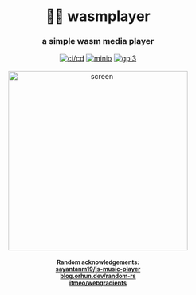 <div align="center">
  <h1>🦀✨ wasmplayer</h1>
  <h3>a simple wasm media player</h3>
  <a href="https://github.com/andros21/wasmplayer/actions/workflows/ci-cd.yml">
    <img src="https://img.shields.io/github/actions/workflow/status/andros21/wasmplayer/ci-cd.yml?label=ci/cd&style=flat-square&logo=github" alt="ci/cd"></a>
  <a href="https://github.com/andros21/wasmplayer/actions/workflows/sliminio.yml">
    <img src="https://img.shields.io/github/actions/workflow/status/andros21/wasmplayer/sliminio.yml?label=minio&style=flat-square&logo=github" alt="minio"></a>
  <a href="https://github.com/andros21/rustracer/blob/master/LICENSE">
    <img src="https://img.shields.io/github/license/andros21/wasmplayer?color=blue&style=flat-square&logo=gnu" alt="gpl3"/></a>
  <br>
  <br>
  <img src="https://github.com/andros21/wasmplayer/assets/58751603/54da531d-6bfb-46f6-be06-deef3d016a88" alt="screen" width="360px"/>
  <br>
  <br>
  <sub><strong>Random acknowledgements:</strong></sub>
  <br>
  <sub><strong><a href="https://github.com/sayantanm19/js-music-player/blob/master/index.html">sayantanm19/js-music-player</a></strong></sub>
  <br>
  <sub><strong><a href="https://blog.orhun.dev/zero-deps-random-in-rust/">blog.orhun.dev/random-rs</a></strong></sub>
  <br>
  <sub><strong><a href="https://github.com/itmeo/webgradients">itmeo/webgradients</a></strong></sub>
</div>
